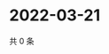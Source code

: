 # 2022-03-21

共 0 条

<!-- BEGIN WEIBO -->
<!-- 最后更新时间 Mon Mar 21 2022 17:18:28 GMT+0800 (China Standard Time) -->

<!-- END WEIBO -->
